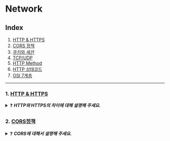 # Network
## Index
1. [HTTP & HTTPS](#1-http--https)
2. [CORS 정책](#2-cors정책)
3. [쿠키와 세션](#3-쿠키와-세션)
4. [TCP/UDP](#4-tcpudp)
5. [HTTP Method](#5-http-method)
6. [HTTP 상태코드](#6-http-상태코드)
7. [OSI 7계층](#7-osi-7계층)

-- -- --

### 1. [HTTP & HTTPS](https://skroy0513.tistory.com/43)
<details>
  <summary>❓ <b><i>HTTP와 HTTPS의 차이에 대해 설명해 주세요.</i></b></summary>
  <div markdown="1">
    &nbsp;&nbsp;HTTP와 HTTPS는 둘 다 데이터를 전송하는 방식으로 가장 큰 차이는 보안적인 측면에 있습니다.
먼저 HTTP는 80 포트를 기본으로 사용하며 서버와 클라이언트가 데이터를 암호화하지 않은 평문으로 데이터를 전송하는 프로토콜입니다.  암호화 및 복호화 과정이 없기 때문에 속도 측면에서는 빠르다는 장점이 있지만 제 3자가 조회하였을 시 평문이기에 데이터가 그대로 노출이 되어 보안적인 측면에서 굉장히 약하다는 단점이 있습니다.<br>
    &nbsp;&nbsp;위 문제점을 해결하기 위해 나온 프로토콜이 HTTPS입니다. HTTPS는 443 포트를 기본으로 사용하며, 대칭 키와 비대칭 키를 사용하여 데이터를 주고받을 때 암호 문을 사용합니다. 그래서 제 3자가 조회하였을 시 암호문을 해독할 수 없어 보안적인 측면에서 강하다는 장점이 있지만 암호화 및 복호화를 진행하는 과정이 필요하기 때문에 속도가 느리다는 단점이 있습니다.
  </div>
</details>
      
### 2. [CORS정책](https://skroy0513.tistory.com/40)
<details>
  <summary>❓ <b><i>CORS에 대해서 설명해 주세요.</i></b></summary>
  <div markdown="1">
    &nbsp;&nbsp;CORS는 출처가 다른 자원들을 공유한다는 뜻으로, 한 출처에 있는 자원에서 다른 출처에 있는 자원에 접근하도록 하는 개념입니다. 출처란 "Protocol, Host, Port" 3가지가 모두 같으면 동일 출처라고 합니다. CORS가 없이 모든 데이터를 요청할 수 있게 된다면, 은행  도메인에 들어가서 계좌를 삭제하는 <script> 파일이 심어진 악성 브라우저를 열람했을 때, 해당 <script> 파일이 ajax 요청을 통해 나의 계좌를 삭제하는 일이 발생할 수 있습니다.<br>
    &nbsp;&nbsp;CORS의 동작 방식에는 단순 요청 방법과 예비 요청을 먼저 보내는 방법 2가지가 있습니다. 단순 요청 방법은 HTTP의 메서드와, Header의 타입, Content-Type의 종류에 조건을 걸어 위 조건이 모두 만족하면 요청을 직접 받는 것을 말합니다. 예비 요청을 먼저 보내는 방법은 OPTIONS 메서드로 요청을 보내 안전한지 파악이 되면 본 요청을 보내고 자원을 받는 것을 말합니다.
  </div>
</details>
      
### 3. [쿠키와 세션](https://skroy0513.tistory.com/42)
<details>
  <summary>❓ <b><i>쿠키와 세션에 대해 설명해 주세요.</i></b></summary>
  <div markdown="1">
    &nbsp;&nbsp;쿠키와 세션은 먼저 HTTP 프로토콜의 특성인 Connectionless와 Stateless를 보완하기 위해 사용되는 기술입니다.<br>
    &nbsp;&nbsp;먼저 쿠키는 서버 측에서 데이터 정보를 만들어 클라이언트에게 전달해 주는 것으로, 클라이언트는 해당 쿠키를 받아 브라우저의 DB에 저장합니다. 사용자가 따로 요청하지 않아도 브라우저가 Request시 Header에 쿠키를 담아서 정보를 보냅니다. 쿠키는 클라이언트가 수정할 수 있기에 보안성이 낮고, 쿠키에 정보가 있기 때문에 속도가 빠릅니다. 팝업창 보지 않기, 아이디 비밀번호 저장하기와 같은 예가 쿠키 방식에 해당합니다.<br>
    &nbsp;&nbsp;세션은 세션 ID를 발급하여 서버에 정보를 저장하고 클라이언트에게 세션 ID를 쿠키에 담아 전달합니다. 세션은 브라우저가 종료되면 만료기간에 상관없이 삭제되는 특성이 있어 보안이 매우 좋습니다. 하지만 세션 ID를 전달받아 처리를 요구하기 때문에 비교적 느린 속도를 가지고 있습니다.
  </div>
</details>

### 4. [TCP/UDP](https://skroy0513.tistory.com/41)
<details>
  <summary>❓ <b><i>TCP와 UDP의 차이에 대해 설명해 주세요.</i></b></summary>
  <div markdown="1">
    &nbsp;&nbsp;TCP와 UDP 모두 데이터를 전송하는 프로토콜이며, 두 프로토콜은 연결 방식에서 차이가 있습니다. 먼저 TCP는  연결형 서비스로, 패킷 교환 방식이며 송신자와 수신자가 연결되어 데이터를 전송하는 방식입니다. 전송의 순서를 보장하고 수신여부를 확인하고 있기 때문에 신뢰성이 높고, 흐름제어와 혼잡제어의 특징이 있습니다. 하지만 1대1 통신만 지원하며 속도는 느린 편입니다. 반면에 UDP는 비연결형 서비스로, 데이터그램 방식이며 송신자가 일방적으로 데이터를 전송하는 방식입니다. 브로드 캐스트 및 멀티 캐스트로 1대N이나 N대N으로 통신이 가능하고, 연결되어 수신여부를 확인하지 않기 때문에 훨씬 빠른 속도를 특징으로 가지고 있습니다. 하지만 데이터의 전송 순서가 보장되지 않고, 신뢰성 또한 낮은 편입니다.
  </div>
</details>

### 5. [HTTP Method](https://skroy0513.tistory.com/50)
<details>
  <summary>❓ <b><i>HTTP Method에 대해 설명해 주세요.</i></b></summary>
  <div markdown="1">
    &nbsp;&nbsp;서버와 클라이언트 사이에 이뤄지는 요청과 응답 데이터를 전송하는 방식을 말합니다. 주로 사용되는 건 GET, POST, PUT, PATCH, DELETE로 5가지가 있으며 그 외에 CONNECT, HEAD, OPTIONS, TRACE로 4가지가 더 있습니다.<br>
    &nbsp;&nbsp;GET은 리소스를 조회하는 메서드, POST는 리소스를 생성하는 메서드, PUT과 PATCH는 리소스를 수정하는 메서드, DELETE는 리소스를 삭제하는 메서드입니다.<br>
    &nbsp;&nbsp;PUT과 PATCH는 둘 다 리소스를 수정하는 메서드이지만 PUT은 전체 변경이지만, PATCH는 일부만 변경하는 특성이 있습니다. 또한 PUT은 변경하려는 데이터가 존재하지 않으면 새롭게 생성하는 특성도 가지고 있습니다.
  </div>
</details>

### 6. [HTTP 상태코드](https://skroy0513.tistory.com/55)

### 7. [OSI 7계층](https://skroy0513.tistory.com/56)
<details>
  <summary>❓ <b><i>OSI 7 계층에 대해서 간단하게 설명해 주세요.</i></b></summary>
  <div markdown="1">
    &nbsp;&nbsp;OSI 7 계층은 네트워크 프로토콜 디자인과 통신 과정을 7개의 계층으로 구분하여 만든 표준 규격입니다. 계층이 나눠져 있으므로 통신이 일어나는 과정을 단계별로 파악할 수 있기 때문에 유지관리가 수월합니다. 또한 설계가 간단해지고, 통신이 일어나는 흐름을 한눈에 알아보기 쉽습니다.<br>
    &nbsp;&nbsp;OSI 7 계층의 각 단계는 물리계층부터 응용 계층까지 7 단계로 나뉘어 있고, 1 계층은 물리 계층으로 비트 단위로 데이터를 주고받는 기능을 합니다. 2 계층은 데이터 링크 계층으로 물리 계층으로부터 받은 정보의 오류와 흐름을 관리하여 안전한 정보의 전달을 수행할 수 있도록 도와주는 역할을 합니다. 3 계층은 네트워크 계층으로 데이터를 목적지까지 가장 안전하고 빠르게 전달하는 기능을 합니다. 4 계층은 전송 계층으로 TCP나 UDP 방식을 사용하여 통신을 활성화하기 위한 계층입니다. 5 계층은 세션 계층으로 통신 세션을 구성하고 포트 번호를 기반으로 연결합니다. 6 계층은 표현 계층으로 받은 데이터를 코드 변환, 구문 검색, 인코딩 등의 과정을 통해 올바른 표준 방식으로 변환해 줍니다. 마지막 7 계층은 응용 계층으로 사용자와 직접 소통하며 사용자의 입출력이나 소프트웨어의 UI부분을 말합니다.      </div>
</details>
